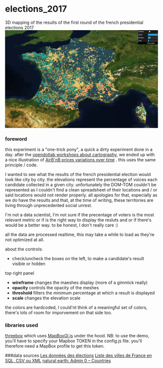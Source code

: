 # elections_2017
3D mapping of the results of the first round of the french presidential elections 2017
![screenshot](elections/img/cover.jpg)

### foreword

this experiment is a "one-trick pony", a quick a dirty experiment done in a day.
after the [opendotlab workshops about cartography](http://www.opendotlab.it/it/content/cityai), we ended up with a nice illustration of [AirB'nB prices variations over time](https://github.com/opendot/airbnb) .
this uses the same principle / code.

I wanted to see what the results of the french presidential election would look like city by city. the elevations represent the percentage of voices each candidate collected in a given city.
unfortunately the DOM-TOM couldn't be represented as I couldn't find a clean spreadsheet of their locations and / or said locations would not render properly.
all apologies for that, especially as we do have the results and that, at the time of writing, these territories are living through unprecedented social unrest.

I'm not a data scientist, I'm not sure if the precentage of voters is the most relevant metric or if is the right way to display the resluts and or if there's would be a better way.
to be honest, I don't really care :)

all the data are processed realtime, this may take a while to load as they're not optimized at all.

about the controls:

* check/uncheck the boxes on the left, to make a candidate's result visible or hidden

top right panel

* **wireframe** changes the maeshes display (more of a gimmick really)
* **opacity** controls the opacity of the meshes
* **threshold** filters the minimum percentage at which a result is displayed
* **scale** changes the elevation scale

the colors are hardcoded, I could'nt think of a meaningful set of colors, there's lots of room for imporvement on that side too.

### libraries used
[threebox](https://github.com/peterqliu/threebox) which uses [MapBoxGl.js](https://www.mapbox.com/mapbox-gl-js/api/) under the hood.
NB: to use the demo, you'll have to specify your Mapbox TOKEN in the config.js file.
you'll therefore need a MapBox profile to get this token.

###data sources
[Les données des élections](https://www.data.gouv.fr/fr/posts/les-donnees-des-elections/)
[Liste des villes de France en SQL, CSV ou XML](http://sql.sh/736-base-donnees-villes-francaises)
[natural earth: Admin 0 – Countries](http://www.naturalearthdata.com/downloads/10m-cultural-vectors/10m-admin-0-countries/)
